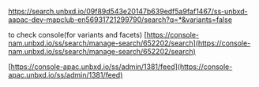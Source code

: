 https://search.unbxd.io/09f89d543e20147b639edf5a9faf1467/ss-unbxd-aapac-dev-mapclub-en56931721299790/search?q=*&variants=false

to check console(for variants and facets)
[https://console-nam.unbxd.io/ss/search/manage-search/652202/search](https://console-nam.unbxd.io/ss/search/manage-search/652202/search)

[https://console-apac.unbxd.io/ss/admin/1381/feed](https://console-apac.unbxd.io/ss/admin/1381/feed)

